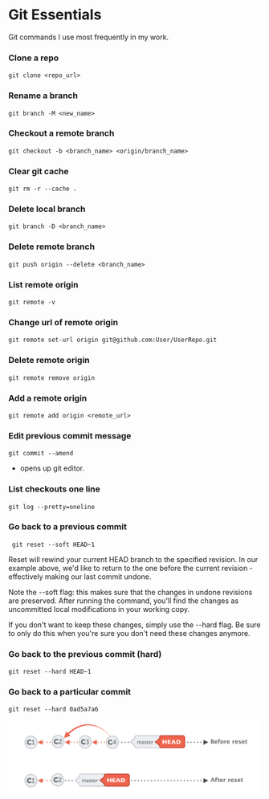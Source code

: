 # Git Essentials

Git commands I use most frequently in my work.

### Clone a repo

```
git clone <repo_url>
```

### Rename a branch

```
git branch -M <new_name>
```

### Checkout a remote branch

```
git checkout -b <branch_name> <origin/branch_name>
```

### Clear git cache

```
git rm -r --cache .
```

### Delete local branch

```
git branch -D <branch_name>
```

### Delete remote branch

```
git push origin --delete <branch_name>
```

### List remote origin

```
git remote -v
```

### Change url of remote origin

```
git remote set-url origin git@github.com:User/UserRepo.git
```

### Delete remote origin

```
git remote remove origin
```

### Add a remote origin

```
git remote add origin <remote_url>
```

### Edit previous commit message

```
git commit --amend
```
 - opens up git editor.

### List checkouts one line

```
git log --pretty=oneline
```

### Go back to a previous commit

```
 git reset --soft HEAD~1
```
Reset will rewind your current HEAD branch to the specified revision. In our example above, we'd like to return to the one before the current revision - effectively making our last commit undone.

Note the --soft flag: this makes sure that the changes in undone revisions are preserved. After running the command, you'll find the changes as uncommitted local modifications in your working copy.

If you don't want to keep these changes, simply use the --hard flag. Be sure to only do this when you're sure you don't need these changes anymore.

### Go back to the previous commit (hard)

```
git reset --hard HEAD~1
```

### Go back to a particular commit

```
git reset --hard 0ad5a7a6
```

![Revert to a particular commit](../images/toolbox/revert-to-particular-commit.png)

<br>